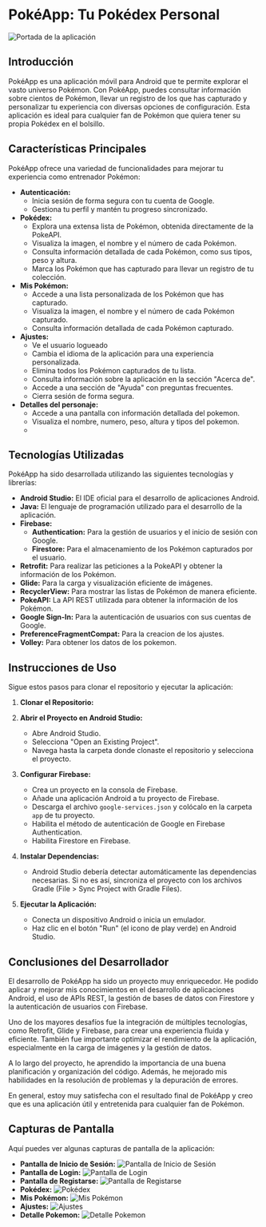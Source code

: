 # PokéApp: Tu Pokédex Personal

![Portada de la aplicación](https://imgur.com/z8uCwX6.png)

## Introducción

PokéApp es una aplicación móvil para Android que te permite explorar el vasto universo Pokémon. Con PokéApp, puedes consultar información sobre cientos de Pokémon, llevar un registro de los que has capturado y personalizar tu experiencia con diversas opciones de configuración. Esta aplicación es ideal para cualquier fan de Pokémon que quiera tener su propia Pokédex en el bolsillo.

## Características Principales

PokéApp ofrece una variedad de funcionalidades para mejorar tu experiencia como entrenador Pokémon:

*   **Autenticación:**
    *   Inicia sesión de forma segura con tu cuenta de Google.
    *   Gestiona tu perfil y mantén tu progreso sincronizado.
*   **Pokédex:**
    *   Explora una extensa lista de Pokémon, obtenida directamente de la PokeAPI.
    *   Visualiza la imagen, el nombre y el número de cada Pokémon.
    *   Consulta información detallada de cada Pokémon, como sus tipos, peso y altura.
    *   Marca los Pokémon que has capturado para llevar un registro de tu colección.
*   **Mis Pokémon:**
    *   Accede a una lista personalizada de los Pokémon que has capturado.
    *   Visualiza la imagen, el nombre y el número de cada Pokémon capturado.
    *   Consulta información detallada de cada Pokémon capturado.
*   **Ajustes:**
    *   Ve el usuario logueado  
    *   Cambia el idioma de la aplicación para una experiencia personalizada.
    *   Elimina todos los Pokémon capturados de tu lista.
    *   Consulta información sobre la aplicación en la sección "Acerca de".
    *   Accede a una sección de "Ayuda" con preguntas frecuentes.
    *   Cierra sesión de forma segura.
*   **Detalles del personaje:**
    *   Accede a una pantalla con información detallada del pokemon.
    *   Visualiza el nombre, numero, peso, altura y tipos del pokemon.
    *   
## Tecnologías Utilizadas

PokéApp ha sido desarrollada utilizando las siguientes tecnologías y librerías:

*   **Android Studio:** El IDE oficial para el desarrollo de aplicaciones Android.
*   **Java:** El lenguaje de programación utilizado para el desarrollo de la aplicación.
*   **Firebase:**
    *   **Authentication:** Para la gestión de usuarios y el inicio de sesión con Google.
    *   **Firestore:** Para el almacenamiento de los Pokémon capturados por el usuario.
*   **Retrofit:** Para realizar las peticiones a la PokeAPI y obtener la información de los Pokémon.
*   **Glide:** Para la carga y visualización eficiente de imágenes.
*   **RecyclerView:** Para mostrar las listas de Pokémon de manera eficiente.
*   **PokeAPI:** La API REST utilizada para obtener la información de los Pokémon.
*   **Google Sign-In:** Para la autenticación de usuarios con sus cuentas de Google.
* **PreferenceFragmentCompat:** Para la creacion de los ajustes.
* **Volley:** Para obtener los datos de los pokemon.

## Instrucciones de Uso

Sigue estos pasos para clonar el repositorio y ejecutar la aplicación:

1.  **Clonar el Repositorio:**
  
2.  **Abrir el Proyecto en Android Studio:**
    *   Abre Android Studio.
    *   Selecciona "Open an Existing Project".
    *   Navega hasta la carpeta donde clonaste el repositorio y selecciona el proyecto.

3.  **Configurar Firebase:**
    *   Crea un proyecto en la consola de Firebase.
    *   Añade una aplicación Android a tu proyecto de Firebase.
    *   Descarga el archivo `google-services.json` y colócalo en la carpeta `app` de tu proyecto.
    *   Habilita el método de autenticación de Google en Firebase Authentication.
    *   Habilita Firestore en Firebase.

4.  **Instalar Dependencias:**
    *   Android Studio debería detectar automáticamente las dependencias necesarias. Si no es así, sincroniza el proyecto con los archivos Gradle (File > Sync Project with Gradle Files).

5.  **Ejecutar la Aplicación:**
    *   Conecta un dispositivo Android o inicia un emulador.
    *   Haz clic en el botón "Run" (el icono de play verde) en Android Studio.

## Conclusiones del Desarrollador

El desarrollo de PokéApp ha sido un proyecto muy enriquecedor. He podido aplicar y mejorar mis conocimientos en el desarrollo de aplicaciones Android, el uso de APIs REST, la gestión de bases de datos con Firestore y la autenticación de usuarios con Firebase.

Uno de los mayores desafíos fue la integración de múltiples tecnologías, como Retrofit, Glide y Firebase, para crear una experiencia fluida y eficiente. También fue importante optimizar el rendimiento de la aplicación, especialmente en la carga de imágenes y la gestión de datos.

A lo largo del proyecto, he aprendido la importancia de una buena planificación y organización del código. Además, he mejorado mis habilidades en la resolución de problemas y la depuración de errores.

En general, estoy muy satisfecha con el resultado final de PokéApp y creo que es una aplicación útil y entretenida para cualquier fan de Pokémon.

## Capturas de Pantalla

Aquí puedes ver algunas capturas de pantalla de la aplicación:
*   **Pantalla de Inicio de Sesión:**
    ![Pantalla de Inicio de Sesión](https://imgur.com/JRLO9EF.png)
*   **Pantalla de Login:**
    ![Pantalla de Login](https://imgur.com/5qnGO14.png)
*   **Pantalla de Registarse:**
    ![Pantalla de Registarse](https://imgur.com/0vteXoD.png)
*   **Pokédex:**
    ![Pokédex](https://imgur.com/z8uCwX6.png)
*   **Mis Pokémon:**
    ![Mis Pokémon](https://imgur.com/OqB3MoK.png)
*   **Ajustes:**
    ![Ajustes](https://imgur.com/a/YDoDuJU.png)
* **Detalle Pokemon:**
    ![Detalle Pokemon](https://imgur.com/L4OLOkl.png)

